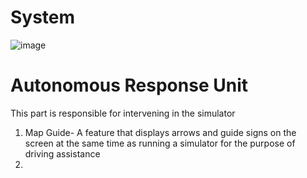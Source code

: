 # System

![image](https://github.com/ArielMobileLab/System/assets/76939624/a380580e-8055-43fc-a9a6-a0f92336b989)

# Autonomous Response Unit

This part is responsible for intervening in the simulator
1) Map Guide- A feature that displays arrows and guide signs on the screen at the same time as running a simulator for the purpose of driving assistance
2) 
